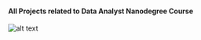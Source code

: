 #### All Projects related to Data Analyst Nanodegree Course

![alt text](https://raw.githubusercontent.com/sairajreddy/udacity-dand-projects/master/Sai_Raj_Data_Analyst_ND.png)
